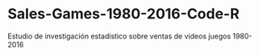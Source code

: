 # Sales-Games-1980-2016-Code-R
Estudio de investigación estadístico sobre ventas de videos juegos 1980-2016
